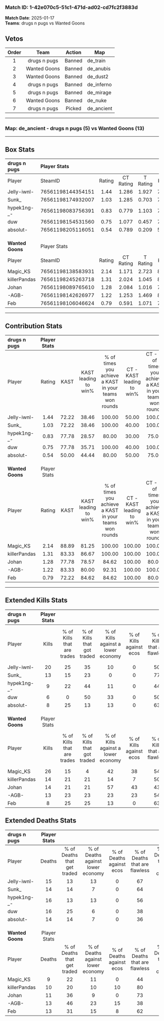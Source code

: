 ### Match ID: 1-42e070c5-51c1-471d-ad02-cd7fc2f3883d  
**Match Date**: 2025-01-17  
**Teams**: drugs n pugs vs Wanted Goons  

## Vetos  

| Order | Team | Action | Map |
| :---: | :--: | :----: | --- |
| 1 | drugs n pugs | Banned | de_train |
| 2 | Wanted Goons | Banned | de_anubis |
| 3 | Wanted Goons | Banned | de_dust2 |
| 4 | drugs n pugs | Banned | de_inferno |
| 5 | drugs n pugs | Banned | de_mirage |
| 6 | Wanted Goons | Banned | de_nuke |
| 7 | drugs n pugs | Picked | de_ancient |

---  

### **Map**: de_ancient - drugs n pugs (5) vs Wanted Goons (13)  
---  

## Box Stats  

| **drugs n pugs** | Player Stats      |        |           |          |       |       |       |         |        |      |     |
| :- | :- | :-: | :-: | :-: | :-: | :-: | :-: | :-: | :-: | :-: | :-: |
| Player           | SteamID           | Rating | CT Rating | T Rating | KAST  |  ADR  | Kills | Assists | Deaths | K/D  | HS% |
| Jelly-iwnl-      | 76561198144354151 |  1.44  |   1.286   |  1.927   | 72.22 | 101.4 |  20   |    2    |   15   | 1.33 | 40  |
| Sunk_            | 76561198174932007 |  1.03  |   1.285   |  0.703   | 72.22 | 71.1  |  13   |    1    |   14   | 0.93 | 30  |
| hypek1ng-_-      | 76561198083756391 |  0.83  |   0.779   |  1.103   | 77.78 | 66.3  |   9   |    5    |   16   | 0.56 | 77  |
| duw              | 76561198154531560 |  0.75  |   1.077   |  0.457   | 77.78 | 74.8  |   6   |   12    |   16   | 0.38 | 33  |
| absolut-         | 76561198205116051 |  0.54  |   0.789   |  0.209   | 50.00 | 43.7  |   8   |    0    |   14   | 0.57 | 37  |
|                  |                   |        |           |          |       |       |       |         |        |      |     |
|                  |                   |        |           |          |       |       |       |         |        |      |     |
|                  |                   |        |           |          |       |       |       |         |        |      |     |
| **Wanted Goons** | Player Stats      |        |           |          |       |       |       |         |        |      |     |
| Player           | SteamID           | Rating | CT Rating | T Rating | KAST  |  ADR  | Kills | Assists | Deaths | K/D  | HS% |
| Magic_KS         | 76561198138583931 |  2.14  |   1.171   |  2.723   | 88.89 | 133.9 |  26   |    4    |   9    | 2.89 | 53  |
| killerPandas     | 76561198245263718 |  1.31  |   2.024   |  1.045   | 83.33 | 78.0  |  14   |    3    |   10   | 1.40 | 50  |
| Johan            | 76561198089765610 |  1.28  |   2.084   |  1.016   | 77.78 | 88.2  |  14   |    4    |   11   | 1.27 | 64  |
| -AGB-            | 76561198142626977 |  1.22  |   1.253   |  1.469   | 83.33 | 83.2  |  13   |    8    |   13   | 1.00 | 53  |
| Feb              | 76561198106046624 |  0.79  |   0.591   |  1.071   | 72.22 | 51.7  |   8   |    7    |   13   | 0.62 | 50  |
---  

## Contribution Stats  

| **drugs n pugs** | Player Stats |       |                      |                                                        |                           |                                                             |                          |                                                            |
| :- | :-: | :-: | :-: | :-: | :-: | :-: | :-: | :-: |
| Player           |    Rating    | KAST  | KAST leading to win% | % of times you achieve a KAST in your teams won rounds | CT - KAST leading to win% | CT - % of times you achieve a KAST in your teams won rounds | T - KAST leading to win% | T - % of times you achieve a KAST in your teams won rounds |
| Jelly-iwnl-      |     1.44     | 72.22 |        38.46         |                         100.00                         |           50.00           |                           100.00                            |          20.00           |                           100.00                           |
| Sunk_            |     1.03     | 72.22 |        38.46         |                         100.00                         |           40.00           |                           100.00                            |          33.33           |                           100.00                           |
| hypek1ng-_-      |     0.83     | 77.78 |        28.57         |                         80.00                          |           30.00           |                            75.00                            |          25.00           |                           100.00                           |
| duw              |     0.75     | 77.78 |        35.71         |                         100.00                         |           40.00           |                           100.00                            |          25.00           |                           100.00                           |
| absolut-         |     0.54     | 50.00 |        44.44         |                         80.00                          |           50.00           |                            75.00                            |          33.33           |                           100.00                           |
|                  |              |       |                      |                                                        |                           |                                                             |                          |                                                            |
|                  |              |       |                      |                                                        |                           |                                                             |                          |                                                            |
|                  |              |       |                      |                                                        |                           |                                                             |                          |                                                            |
| **Wanted Goons** | Player Stats |       |                      |                                                        |                           |                                                             |                          |                                                            |
| Player           |    Rating    | KAST  | KAST leading to win% | % of times you achieve a KAST in your teams won rounds | CT - KAST leading to win% | CT - % of times you achieve a KAST in your teams won rounds | T - KAST leading to win% | T - % of times you achieve a KAST in your teams won rounds |
| Magic_KS         |     2.14     | 88.89 |        81.25         |                         100.00                         |          100.00           |                           100.00                            |          72.73           |                           100.00                           |
| killerPandas     |     1.31     | 83.33 |        86.67         |                         100.00                         |          100.00           |                           100.00                            |          80.00           |                           100.00                           |
| Johan            |     1.28     | 77.78 |        78.57         |                         84.62                          |          100.00           |                            80.00                            |          70.00           |                           87.50                            |
| -AGB-            |     1.22     | 83.33 |        80.00         |                         92.31                          |          100.00           |                           100.00                            |          70.00           |                           87.50                            |
| Feb              |     0.79     | 72.22 |        84.62         |                         84.62                          |          100.00           |                            80.00                            |          77.78           |                           87.50                            |
---  

## Extended Kills Stats  

| **drugs n pugs** | Player Stats |                            |                            |                                    |                         |                              |                                 |                                       |                    |           |
| :- | :-: | :-: | :-: | :-: | :-: | :-: | :-: | :-: | :-: | :-: |
| Player           |    Kills     | % of Kills that are trades | % of Kills that got traded | % of Kills against a lower economy | % of Kills against ecos | % of Kills that are flawless | % of Kills that are close duels | % of Kills that are assisted by flash | Pistol Round Kills | AWP Kills |
| Jelly-iwnl-      |      20      |             25             |             35             |                 10                 |            0            |              50              |                5                |                  10                   |         0          |     1     |
| Sunk_            |      13      |             15             |             23             |                 0                  |            0            |              77              |                0                |                   0                   |         9          |     2     |
| hypek1ng-_-      |      9       |             22             |             44             |                 11                 |            0            |              44              |                0                |                   0                   |         0          |     0     |
| duw              |      6       |             0              |             50             |                 33                 |            0            |              50              |                0                |                   0                   |         0          |     1     |
| absolut-         |      8       |             25             |             13             |                 13                 |            0            |              63              |                0                |                   0                   |         0          |     1     |
|                  |              |                            |                            |                                    |                         |                              |                                 |                                       |                    |           |
|                  |              |                            |                            |                                    |                         |                              |                                 |                                       |                    |           |
|                  |              |                            |                            |                                    |                         |                              |                                 |                                       |                    |           |
| **Wanted Goons** | Player Stats |                            |                            |                                    |                         |                              |                                 |                                       |                    |           |
| Player           |    Kills     | % of Kills that are trades | % of Kills that got traded | % of Kills against a lower economy | % of Kills against ecos | % of Kills that are flawless | % of Kills that are close duels | % of Kills that are assisted by flash | Pistol Round Kills | AWP Kills |
| Magic_KS         |      26      |             15             |             4              |                 42                 |           38            |              54              |                8                |                   0                   |         0          |     2     |
| killerPandas     |      14      |             21             |             21             |                 14                 |            7            |              50              |                7                |                   7                   |         5          |     4     |
| Johan            |      14      |             21             |             21             |                 57                 |           43            |              43              |                7                |                   7                   |         0          |     2     |
| -AGB-            |      13      |             23             |             23             |                 23                 |           23            |              54              |                8                |                   0                   |         0          |     1     |
| Feb              |      8       |             25             |             25             |                 13                 |            0            |              63              |               13                |                  13                   |         0          |     1     |
## Extended Deaths Stats  

| **drugs n pugs** | Player Stats |                             |                                   |                          |                               |                            |                           |               |
| :- | :-: | :-: | :-: | :-: | :-: | :-: | :-: | :-: |
| Player           |    Deaths    | % of Deaths that get traded | % of Deaths against lower economy | % of Deaths against ecos | % of Deaths that are flawless | % of Deaths that are close | % of Deaths while blinded | Deaths to AWP |
| Jelly-iwnl-      |      15      |             13              |                13                 |            0             |              67               |             7              |             0             |       1       |
| Sunk_            |      14      |             14              |                 7                 |            0             |              64               |             0              |             7             |       2       |
| hypek1ng-_-      |      16      |             13              |                13                 |            0             |              56               |             13             |             0             |       0       |
| duw              |      16      |             25              |                 6                 |            0             |              38               |             13             |            13             |       1       |
| absolut-         |      14      |             14              |                 7                 |            0             |              36               |             7              |             0             |       1       |
|                  |              |                             |                                   |                          |                               |                            |                           |               |
|                  |              |                             |                                   |                          |                               |                            |                           |               |
|                  |              |                             |                                   |                          |                               |                            |                           |               |
| **Wanted Goons** | Player Stats |                             |                                   |                          |                               |                            |                           |               |
| Player           |    Deaths    | % of Deaths that get traded | % of Deaths against lower economy | % of Deaths against ecos | % of Deaths that are flawless | % of Deaths that are close | % of Deaths while blinded | Deaths to AWP |
| Magic_KS         |      9       |             22              |                11                 |            0             |              44               |             0              |             0             |       0       |
| killerPandas     |      10      |             20              |                10                 |            10            |              80               |             0              |             0             |       1       |
| Johan            |      11      |             36              |                 9                 |            0             |              73               |             0              |             9             |       3       |
| -AGB-            |      13      |             46              |                23                 |            15            |              38               |             0              |             8             |       1       |
| Feb              |      13      |             31              |                15                 |            8             |              62               |             8              |             0             |       4       |
